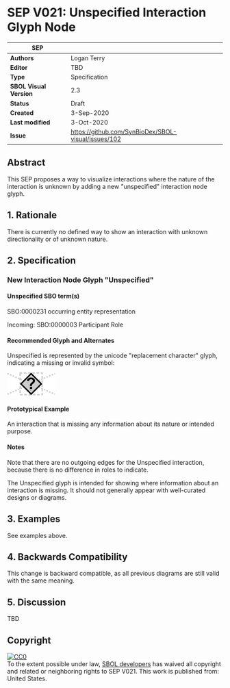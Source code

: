# SEP V021: Unspecified Interaction Glyph Node

| SEP | |
| --- | --- |
| **Authors** | Logan Terry |
| **Editor** | TBD |
| **Type** | Specification |
| **SBOL Visual Version** | 2.3 |
| **Status** | Draft |
| **Created** | 3-Sep-2020 |
| **Last modified** | 3-Oct-2020 |
| **Issue**         | https://github.com/SynBioDex/SBOL-visual/issues/102 |


## Abstract

This SEP proposes a way to visualize interactions where the nature of the interaction is unknown by adding a new "unspecified" interaction node glyph.

## 1. Rationale <a name="rationale"></a>

There is currently no defined way to show an interaction with unknown directionality or of unknown nature.

## 2. Specification <a name="specification"></a>

### New Interaction Node Glyph "Unspecified"

#### Unspecified SBO term(s)
SBO:0000231 occurring entity representation

Incoming: SBO:0000003 Participant Role

#### Recommended Glyph and Alternates
Unspecified is represented by the unicode "replacement character" glyph, indicating a missing or invalid symbol:

![glyph specification](../Glyphs/InteractionNodes/unspecified/unspecified-glyph-specification.png)

#### Prototypical Example

An interaction that is missing any information about its nature or intended purpose.

#### Notes
Note that there are no outgoing edges for the Unspecified interaction, because there is no difference in roles to indicate.

The Unspecified glyph is intended for showing where information about an interaction is missing. It should not generally appear with well-curated designs or diagrams.

## 3. Examples <a name='example'></a>

See examples above.

## 4. Backwards Compatibility <a name='compatibility'></a>

This change is backward compatible, as all previous diagrams are still valid with the same meaning.

## 5. Discussion <a name='discussion'></a>

TBD

## Copyright <a name='copyright'></a>

<p xmlns:dct="http://purl.org/dc/terms/" xmlns:vcard="http://www.w3.org/2001/vcard-rdf/3.0#">
  <a rel="license"
     href="http://creativecommons.org/publicdomain/zero/1.0/">
    <img src="http://i.creativecommons.org/p/zero/1.0/88x31.png" style="border-style: none;" alt="CC0" />
  </a>
  <br />
  To the extent possible under law,
  <a rel="dct:publisher"
     href="sbolstandard.org">
    <span property="dct:title">SBOL developers</span></a>
  has waived all copyright and related or neighboring rights to
  <span property="dct:title">SEP V021</span>.
This work is published from:
<span property="vcard:Country" datatype="dct:ISO3166"
      content="US" about="sbolstandard.org">
  United States</span>.
</p>
